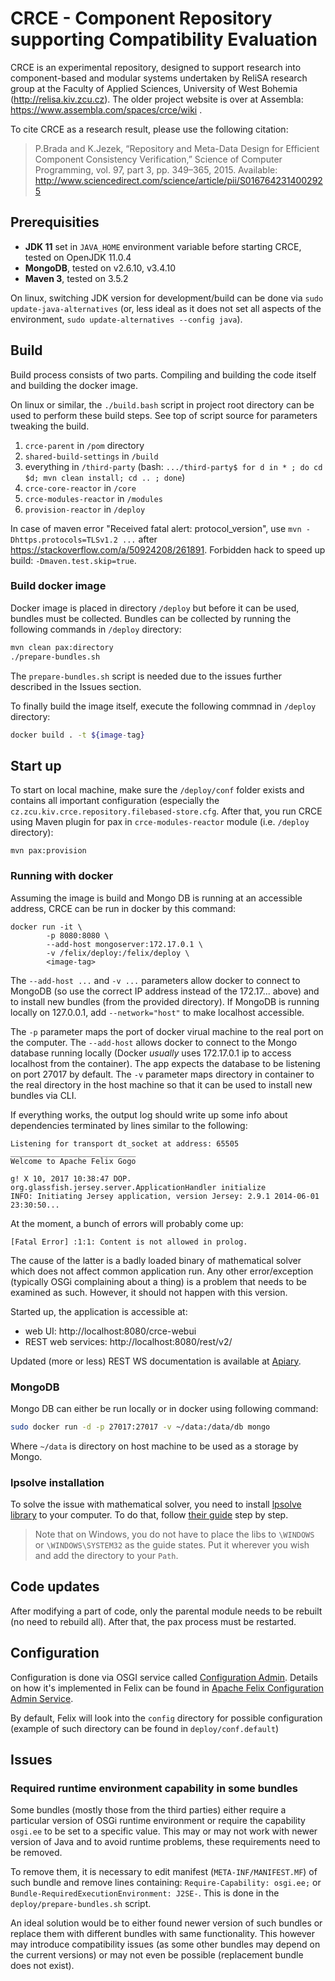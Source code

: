 # CRCE - Component Repository supporting Compatibility Evaluation

CRCE is an experimental repository, designed to support research into component-based and modular systems undertaken by ReliSA research group at the Faculty of Applied Sciences, University of West Bohemia (http://relisa.kiv.zcu.cz).  The older project website is over at Assembla: https://www.assembla.com/spaces/crce/wiki .

To cite CRCE as a research result, please use the following citation: 

> P.Brada and K.Jezek, “Repository and Meta-Data Design for Efficient Component Consistency Verification,” Science of Computer Programming, vol. 97,  part  3,  pp.  349–365,  2015. Available: http://www.sciencedirect.com/science/article/pii/S0167642314002925

## Prerequisities

- **JDK 11** set in `JAVA_HOME` environment variable before starting CRCE, tested on OpenJDK 11.0.4
- **MongoDB**, tested on v2.6.10, v3.4.10
- **Maven 3**, tested on 3.5.2

On linux, switching JDK version for development/build can be done via `sudo update-java-alternatives` (or, less ideal as it does not set all aspects of the environment, `sudo update-alternatives --config java`).

## Build

Build process consists of two parts. Compiling and building the code itself and building the docker image.

On linux or similar, the `./build.bash` script in project root directory can be used to perform these build steps. See top of script source for parameters tweaking the build.

1. `crce-parent` in `/pom` directory
2. `shared-build-settings` in `/build`
3. everything in `/third-party` (bash: `.../third-party$ for d in * ; do cd $d; mvn clean install; cd .. ; done`)
4. `crce-core-reactor` in `/core`
5. `crce-modules-reactor` in `/modules`
6. `provision-reactor` in `/deploy`

In case of maven error "Received fatal alert: protocol_version", use `mvn -Dhttps.protocols=TLSv1.2 ...` after https://stackoverflow.com/a/50924208/261891.  Forbidden hack to speed up build: `-Dmaven.test.skip=true`.


### Build docker image

Docker image is placed in directory `/deploy` but before it can be used, bundles must be collected. 
Bundles can be collected by running the following commands in `/deploy` directory:

```bash
mvn clean pax:directory
./prepare-bundles.sh

```

The `prepare-bundles.sh` script is needed due to the issues further described in the Issues section.

To finally build the image itself, execute the following commnad in `/deploy` directory:

```bash
docker build . -t ${image-tag}
```
## Start up

To start on local machine, make sure the `/deploy/conf` folder exists and contains all important configuration (especially the `cz.zcu.kiv.crce.repository.filebased-store.cfg`. After that, you run CRCE using Maven plugin for pax in `crce-modules-reactor` module (i.e. `/deploy` directory):

```mvn pax:provision```

### Running with docker

Assuming the image is build and Mongo DB is running at an accessible address, CRCE can be run in docker by this command:

```
docker run -it \
        -p 8080:8080 \
        --add-host mongoserver:172.17.0.1 \
        -v /felix/deploy:/felix/deploy \
        <image-tag>
```

The `--add-host ...` and `-v ...` parameters allow docker to connect to MongoDB (so use the correct IP address instead of the 172.17... above) and to install new bundles (from the provided directory).  If MongoDB is running locally on 127.0.0.1, add `--network="host"` to make localhost accessible.


The `-p` parameter maps the port of docker virual machine to the real port on the computer. 
The `--add-host` allows docker to connect to the Mongo database running locally (Docker *usually* uses 172.17.0.1 ip to access localhost from the container). The app expects the database to be listening on port 27017 by default.
The `-v` parameter maps directory in container to the real directory in the host machine so that it can be used to install new bundles via CLI. 


If everything works, the output log should write up some info about dependencies terminated by lines similar to the following:

```
Listening for transport dt_socket at address: 65505
____________________________
Welcome to Apache Felix Gogo

g! X 10, 2017 10:38:47 DOP. org.glassfish.jersey.server.ApplicationHandler initialize
INFO: Initiating Jersey application, version Jersey: 2.9.1 2014-06-01 23:30:50...
```

At the moment, a bunch of errors will probably come up:

```
[Fatal Error] :1:1: Content is not allowed in prolog.
```

The cause of the latter is a badly loaded binary of mathematical solver which does not affect common application run. Any other error/exception (typically OSGi complaining about a thing) is a problem that needs to be examined as such. However, it should not happen with this version.

Started up, the application is accessible at:

- web UI: http://localhost:8080/crce-webui
- REST web services: http://localhost:8080/rest/v2/

Updated (more or less) REST WS documentation is available at [Apiary](https://crceapi.docs.apiary.io/).

### MongoDB

Mongo DB can either be run locally or in docker using following command:

```bash
sudo docker run -d -p 27017:27017 -v ~/data:/data/db mongo
```

Where `~/data` is directory on host machine to be used as a storage by Mongo.

### lpsolve installation

To solve the issue with mathematical solver, you need to install [lpsolve library](https://sourceforge.net/projects/lpsolve/) to your computer. To do that, follow [their guide](http://lpsolve.sourceforge.net/5.5/Java/README.html#install) step by step.

> Note that on Windows, you do not have to place the libs to `\WINDOWS` or `\WINDOWS\SYSTEM32` as the guide states. Put it wherever you wish and add the directory to your `Path`.

## Code updates

After modifying a part of code, only the parental module needs to be rebuilt (no need to rebuild all). After that, the pax process must be restarted.

## Configuration

Configuration is done via OSGI service called [Configuration Admin](https://osgi.org/specification/osgi.cmpn/7.0.0/service.cm.html). 
Details on how it's implemented in Felix can be found in  [Apache Felix Configuration Admin Service](https://felix.apache.org/documentation/subprojects/apache-felix-config-admin.html).

By default, Felix will look into the `config` directory for possible configuration (example of such directory can be found in `deploy/conf.default`)


## Issues

### Required runtime environment capability in some bundles

Some bundles (mostly those from the third parties) either require a particular version of OSGi runtime environment or require the capability `osgi.ee` to be set to a specific value. This may or may not work with newer version of Java and to avoid runtime problems, these requirements need to be removed.

To remove them, it is necessary to edit manifest (`META-INF/MANIFEST.MF`) of such bundle and remove lines containing:
`Require-Capability: osgi.ee;` or `Bundle-RequiredExecutionEnvironment: J2SE-`. This is done in the `deploy/prepare-bundles.sh` script.

An ideal solution would be to either found newer version of such bundles or replace them with different bundles with same functionality. This however may introduce compatibility issues (as some other bundles may depend on the current versions) or may not even be possible (replacement bundle does not exist). 
